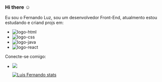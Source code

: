 ### Hi there  :relaxed:
 Eu sou o Fernando Luz, sou um desenvolvedor Front-End,  atualmento estou  estudando e criand projs em:
 
 - <img src="https://img.shields.io/badge/HTML5-E34F26?style=for-the-badge&logo=html5&logoColor=white" alt="logo-html" />
 - <img src="https://img.shields.io/badge/CSS3-1572B6?style=for-the-badge&logo=css3&logoColor=white" alt="logo-css" />
 - <img src="https://img.shields.io/badge/JavaScript-F7DF1E?style=for-the-badge&logo=javascript&logoColor=black" alt="logo-java" />
 - <img src="https://img.shields.io/badge/React-20232A?style=for-the-badge&logo=react&logoColor=61DAFB" alt="logo-react" />
 
 Conecte-se comigo:
 - <a href="https://www.linkedin.com/in/luis-fernando-luz-b8ba7824b/">
        <img src="https://img.shields.io/badge/LinkedIn-0077B5?style=for-the-badge&logo=linkedin&logoColor=white" />
    </a>
    
    [![Luis Fernando stats](https://github-readme-stats.vercel.app/api?username=LuisFernandoLuz)](https://github.com/anuraghazra/github-readme-stats)
 
